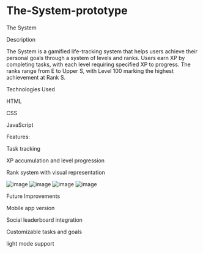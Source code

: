 # The-System-prototype
The System

Description

The System is a gamified life-tracking system that helps users achieve their personal goals through a system of levels and ranks. Users earn XP by completing tasks, with each level requiring specified XP to progress. The ranks range from E to Upper S, with Level 100 marking the highest achievement at Rank S.

Technologies Used

HTML

CSS

JavaScript


Features:

Task tracking

XP accumulation and level progression

Rank system with visual representation

![image](https://github.com/user-attachments/assets/d07abb4e-2764-4745-9c27-bb9d1a19d57b)
![image](https://github.com/user-attachments/assets/4617e72a-0371-4fdf-ada2-3f9d0eff10dc)
![image](https://github.com/user-attachments/assets/a756414f-d9cd-4ebc-a7b7-fe684835804a)
![image](https://github.com/user-attachments/assets/e1346c0c-59d4-4645-8266-7ffbd297a6a3)


Future Improvements

Mobile app version

Social leaderboard integration

Customizable tasks and goals

light mode support
